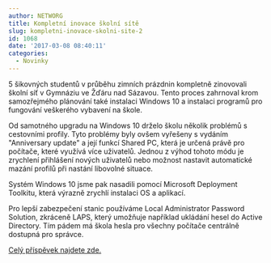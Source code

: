 ```yaml
---
author: NETWORG
title: Kompletní inovace školní sítě
slug: kompletni-inovace-skolni-site-2
id: 1068
date: '2017-03-08 08:40:11'
categories:
  - Novinky
---
```


5 šikovných studentů v průběhu zimních prázdnin kompletně zinovovali školní síť v Gymnáziu ve Žďáru nad Sázavou. Tento proces zahrnoval krom samozřejmého plánování také instalaci Windows 10 a instalaci programů pro fungování veškerého vybavení na škole.

Od samotného upgradu na Windows 10 drželo školu několik problémů s cestovními profily. Tyto problémy byly ovšem vyřešeny s vydáním "Anniversary update" a její funkcí Shared PC, která je určená právě pro počítače, které využívá více uživatelů. Jednou z výhod tohoto módu je zrychlení přihlášení nových uživatelů nebo možnost nastavit automatické mazání profilů při nastání libovolné situace.

Systém Windows 10 jsme pak nasadili pomocí Microsoft Deployment Toolkitu, která výrazně zrychlí instalaci OS a aplikací.

Pro lepší zabezpečení stanic používáme Local Administrator Password Solution, zkráceně LAPS, který umožňuje například ukládání hesel do Active Directory. Tím pádem má škola hesla pro všechny počítače centrálně dostupná pro správce.

[Celý příspěvek najdete zde.](http://www.zive.cz/clanky/kompletni-inovace-skolni-site-windows-10-office-2016-a-pet-sikovnych-studentu/tri-roky-s-novou-siti/sc-3-a-186236-ch-106097/default.aspx)